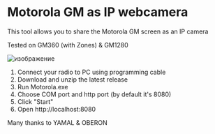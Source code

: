 # Motorola GM as IP webcamera

This tool allows you to share the Motorola GM screen as an IP camera

Tested on GM360 (with Zones) & GM1280

![изображение](https://user-images.githubusercontent.com/90838159/143098230-bb3cd973-bdc5-4494-9b24-34ee562f45de.png)


1. Connect your radio to PC using programming cable
2. Download and unzip the latest release
3. Run Motorola.exe
4. Choose COM port and http port (by default it's 8080)
5. Click "Start"
6. Open http://localhost:8080

Many thanks to YAMAL & OBERON
